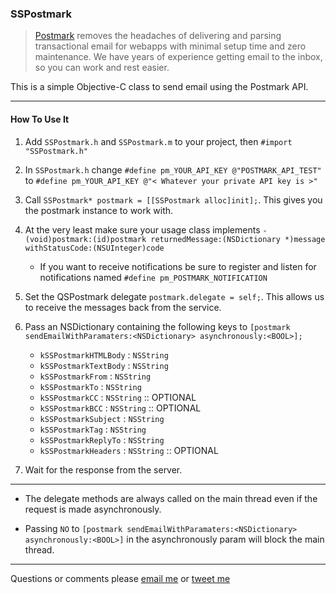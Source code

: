 ### SSPostmark

> [Postmark](http://postmarkapp.com/) removes the headaches of delivering and parsing transactional email for webapps with minimal setup time and zero maintenance. We have years of experience getting email to the inbox, so you can work and rest easier.

This is a simple Objective-C class to send email using the Postmark API.

***

#### How To Use It

1. Add `SSPostmark.h` and `SSPostmark.m` to your project, then `#import "SSPostmark.h"`

2. In `SSPostmark.h` change `#define pm_YOUR_API_KEY @"POSTMARK_API_TEST"` to `#define pm_YOUR_API_KEY @"< Whatever your private API key is >"`

3. Call `SSPostmark* postmark = [[SSPostmark alloc]init];`.  This gives you the postmark instance to work with.

4. At the very least make sure your usage class implements `-(void)postmark:(id)postmark returnedMessage:(NSDictionary *)message withStatusCode:(NSUInteger)code`
	
	- If you want to receive notifications be sure to register and listen for notifications named `#define pm_POSTMARK_NOTIFICATION`

5. Set the QSPostmark delegate `postmark.delegate = self;`.  This allows us to receive the messages back from the service.

6. Pass an NSDictionary containing the following keys to `[postmark sendEmailWithParamaters:<NSDictionary> asynchronously:<BOOL>];`
	- `kSSPostmarkHTMLBody` : `NSString`
	- `kSSPostmarkTextBody` : `NSString`
	- `kSSPostmarkFrom` : `NSString`
	- `kSSPostmarkTo` : `NSString`
	- `kSSPostmarkCC` : `NSString` :: OPTIONAL
	- `kSSPostmarkBCC` : `NSString` :: OPTIONAL
	- `kSSPostmarkSubject` : `NSString`
	- `kSSPostmarkTag` : `NSString`
	- `kSSPostmarkReplyTo` : `NSString`
	- `kSSPostmarkHeaders` : `NSString` :: OPTIONAL
	
7. Wait for the response from the server.

***

- The delegate methods are always called on the main thread even if the request is made asynchronously.

- Passing `NO` to `[postmark sendEmailWithParamaters:<NSDictionary> asynchronously:<BOOL>]` in the asynchronously param will block the main thread.

***

Questions or comments please [email me](mailto:ss@schipp.co) or [tweet me](http://twitter.com/skylarsch)